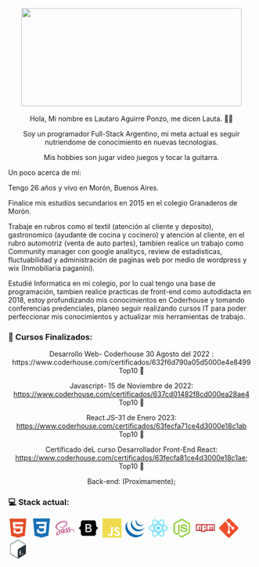 <div id="header" align="center">
    <img src="https://media.giphy.com/media/uUDpKzAhqTcA1daVXc/giphy.gif" width="450" height="200" />

Hola, Mi nombre es Lautaro Aguirre Ponzo, me dicen Lauta. 👨‍🦱
 
    
Soy un programador Full-Stack Argentino, mi meta actual es seguir nutriendome de conocimiento en nuevas tecnologias.
    
    
Mis hobbies son jugar video juegos y tocar la guitarra.
</div>

Un poco acerca de mí:

Tengo 26 años y vivo en Morón, Buenos Aires.

Finalice mis estudios secundarios en 2015 en el colegio Granaderos de Morón.

Trabaje en rubros como el textil (atención al cliente y deposito), gastronomico (ayudante de cocina y cocinero) y
atención al cliente, en el rubro automotriz (venta de auto partes), tambien realice un trabajo como Community manager con
google analitycs, review de estadisticas, fluctuabilidad y administración de paginas web por medio de wordpress y wix
(Inmobiliaria paganini).

Estudié Informatica en mi colegio, por lo cual tengo una base de programación, tambien realice practicas de front-end
como autodidacta en 2018, estoy profundizando mis conocimientos en Coderhouse y tomando conferencias predenciales, planeo seguir realizando cursos IT para poder perfeccionar mis conocimientos y actualizar mis herramientas de trabajo.


<h3>📃 Cursos Finalizados:</h3>
<div align="center">
Desarrollo Web- Coderhouse 30 Agosto del 2022 : https://www.coderhouse.com/certificados/632f6d790a05d5000e4e8499 Top10 🎉

Javascript- 15 de Noviembre de 2022: https://www.coderhouse.com/certificados/637cd01482f8cd000ea28ae4 Top10 🎉

React.JS-31 de Enero 2023: https://www.coderhouse.com/certificados/63fecfa71ce4d3000e18c1ab Top10 🎉

Certificado deL curso Desarrollador Front-End React: https://www.coderhouse.com/certificados/63fecfa81ce4d3000e18c1ae; Top10 🎉

Back-end: (Proximamente);

</div>

<div align="left">
    <h3>💻 Stack actual:</h3>
    <div>
        <img src="https://github.com/devicons/devicon/blob/master/icons/html5/html5-plain.svg" title="HTML5" alt="HTML5" width="40" height="40">&nbsp;
        <img src="https://github.com/devicons/devicon/blob/master/icons/css3/css3-plain.svg" title="CSS3" alt="CSS3" width="40" height="40">&nbsp;
        <img src="https://github.com/devicons/devicon/blob/master/icons/sass/sass-original.svg" title="SASS" alt="SASS" width="40" height="40">&nbsp;
        <img src="https://github.com/devicons/devicon/blob/master/icons/bootstrap/bootstrap-plain.svg" title="Bootstrap5" alt="Bootstrap5" width="40" height="40">&nbsp;
        <img src="https://github.com/devicons/devicon/blob/master/icons/javascript/javascript-plain.svg" title="JavaScript" alt="JavaScript" width="40" height="40">&nbsp;
        <img src="https://github.com/devicons/devicon/blob/master/icons/jquery/jquery-plain.svg" title="Jquery" alt="Jquery" width="40" height="40">&nbsp;
        <img src="https://github.com/devicons/devicon/blob/master/icons/react/react-original.svg" title="React" alt="React" width="40" height="40">&nbsp;
        <img src="https://github.com/devicons/devicon/blob/master/icons/nodejs/nodejs-plain.svg" title="NODEJS" alt="NODEJS" width="40" height="40">&nbsp;
        <img src="https://github.com/devicons/devicon/blob/master/icons/npm/npm-original-wordmark.svg" title="npm" alt="npm" width="40" height="40">&nbsp;
        <img src="https://github.com/devicons/devicon/blob/master/icons/git/git-plain.svg" title="git" alt="git" width="40" height="40">&nbsp;
        <img src="https://github.com/devicons/devicon/blob/master/icons/bash/bash-plain.svg" title="Bash" alt="Bash" width="40" height="40">&nbsp;
    </div>
</div>

